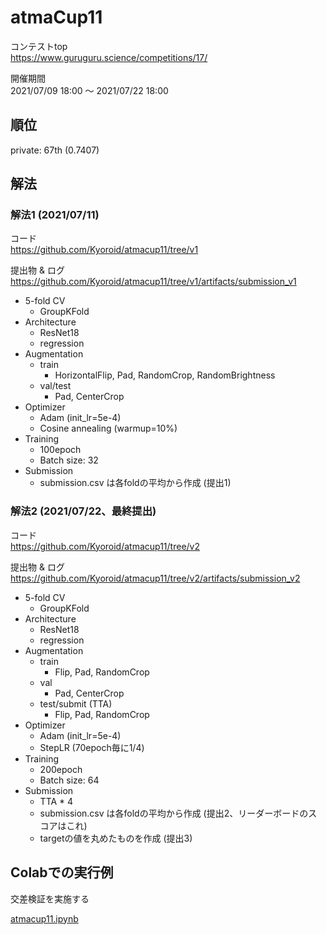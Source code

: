 # atmaCup11

コンテストtop  
https://www.guruguru.science/competitions/17/

開催期間  
2021/07/09 18:00 〜 2021/07/22 18:00

## 順位

private: 67th (0.7407)

## 解法

### 解法1 (2021/07/11)

コード  
https://github.com/Kyoroid/atmacup11/tree/v1

提出物 & ログ  
https://github.com/Kyoroid/atmacup11/tree/v1/artifacts/submission_v1

- 5-fold CV
    - GroupKFold
- Architecture
    - ResNet18
    - regression
- Augmentation
    - train
        - HorizontalFlip, Pad, RandomCrop, RandomBrightness
    - val/test
        - Pad, CenterCrop
- Optimizer
    - Adam (init_lr=5e-4)
    - Cosine annealing (warmup=10%)
- Training
    - 100epoch
    - Batch size: 32
- Submission
    - submission.csv は各foldの平均から作成 (提出1)


### 解法2 (2021/07/22、最終提出)

コード  
https://github.com/Kyoroid/atmacup11/tree/v2

提出物 & ログ  
https://github.com/Kyoroid/atmacup11/tree/v2/artifacts/submission_v2

- 5-fold CV
    - GroupKFold
- Architecture
    - ResNet18
    - regression
- Augmentation
    - train
        - Flip, Pad, RandomCrop
    - val
        - Pad, CenterCrop
    - test/submit (TTA)
        - Flip, Pad, RandomCrop
- Optimizer
    - Adam (init_lr=5e-4)
    - StepLR (70epoch毎に1/4)
- Training
    - 200epoch
    - Batch size: 64
- Submission
    - TTA * 4
    - submission.csv は各foldの平均から作成 (提出2、リーダーボードのスコアはこれ)
    - targetの値を丸めたものを作成 (提出3)

## Colabでの実行例

交差検証を実施する

[atmacup11.ipynb](atmacup11.ipynb)